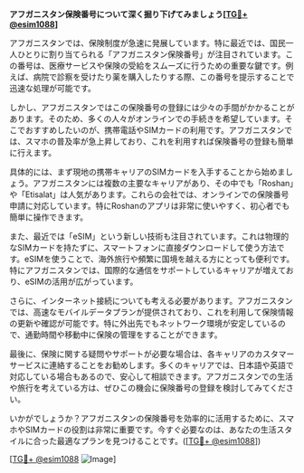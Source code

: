 **アフガニスタン保険番号について深く掘り下げてみましょう[[TG💪+ @esim1088](https://t.me/s/esim1088)]**

アフガニスタンでは、保険制度が急速に発展しています。特に最近では、国民一人ひとりに割り当てられる「アフガニスタン保険番号」が注目されています。この番号は、医療サービスや保険の受給をスムーズに行うための重要な鍵です。例えば、病院で診察を受けたり薬を購入したりする際、この番号を提示することで迅速な処理が可能です。

しかし、アフガニスタンではこの保険番号の登録には少々の手間がかかることがあります。そのため、多くの人々がオンラインでの手続きを希望しています。そこでおすすめしたいのが、携帯電話やSIMカードの利用です。アフガニスタンでは、スマホの普及率が急上昇しており、これを利用すれば保険番号の登録も簡単に行えます。

具体的には、まず現地の携帯キャリアのSIMカードを入手することから始めましょう。アフガニスタンには複数の主要なキャリアがあり、その中でも「Roshan」や「Etisalat」は人気があります。これらの会社では、オンラインでの保険番号申請に対応しています。特にRoshanのアプリは非常に使いやすく、初心者でも簡単に操作できます。

また、最近では「eSIM」という新しい技術も注目されています。これは物理的なSIMカードを持たずに、スマートフォンに直接ダウンロードして使う方法です。eSIMを使うことで、海外旅行や頻繁に国境を越える方にとっても便利です。特にアフガニスタンでは、国際的な通信をサポートしているキャリアが増えており、eSIMの活用が広がっています。

さらに、インターネット接続についても考える必要があります。アフガニスタンでは、高速なモバイルデータプランが提供されており、これを利用して保険情報の更新や確認が可能です。特に外出先でもネットワーク環境が安定しているので、通勤時間や移動中に保険の管理をすることができます。

最後に、保険に関する疑問やサポートが必要な場合は、各キャリアのカスタマーサービスに連絡することをお勧めします。多くのキャリアでは、日本語や英語で対応している場合もあるので、安心して相談できます。アフガニスタンでの生活や旅行を考えている方は、ぜひこの機会に保険番号の登録を検討してみてください。

いかがでしょうか？アフガニスタンの保険番号を効率的に活用するために、スマホやSIMカードの役割は非常に重要です。今すぐ必要なのは、あなたの生活スタイルに合った最適なプランを見つけることです。([[TG💪+ @esim1088](https://t.me/s/esim1088)])

[[TG💪+ @esim1088](https://t.me/s/esim1088) ![Image](https://i.postimg.cc/Y0z9fWf4/image.png)]